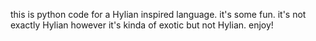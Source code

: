 this is python code for a Hylian inspired language. it's some fun. it's not exactly Hylian however it's kinda of exotic but not Hylian. enjoy!
